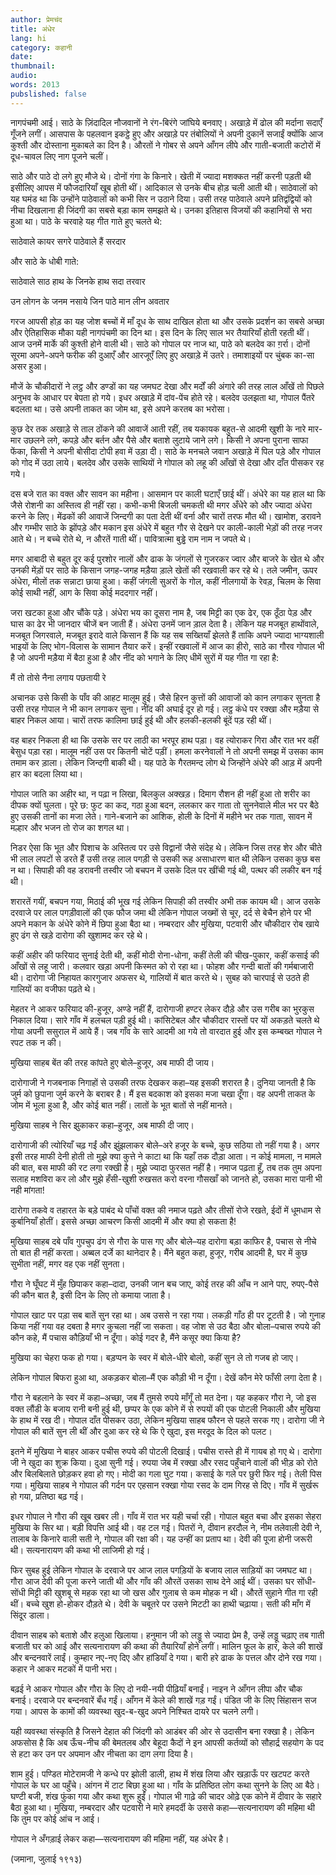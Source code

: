 ```yaml
---
author: प्रेमचंद
title: अंधेर
lang: hi
category: कहानी
date: 
thumbnail: 
audio:
words: 2013
pubslished: false
---
```


नागपंचमी आई। साठे के ज़िंदादिल नौजवानों ने रंग-बिरंगे जांघिये बनवाए। अखाड़े में ढोल की मर्दाना सदाएँ गूँजने लगीं। आसपास के पहलवान इकट्ठे हुए और अखाड़े पर तंबोलियों ने अपनी दुकानें सजाईं क्योंकि आज कुश्ती और दोस्ताना मुकाबले का दिन है। औरतों ने गोबर से अपने आँगन लीपे और गाती-बजाती कटोरों में दूध-चावल लिए नाग पूजने चलीं।

साठे और पाठे दो लगे हुए मौजे थे। दोनों गंगा के किनारे। खेती में ज्यादा मशक्कत नहीं करनी पड़ती थी इसीलिए आपस में फौजदारियाँ खूब होती थीं। आदिकाल से उनके बीच होड़ चली आती थी। साठेवालों को यह घमंड था कि उन्होंने पाठेवालों को कभी सिर न उठाने दिया। उसी तरह पाठेवाले अपने प्रतिद्वंद्वियों को नीचा दिखलाना ही जिंदगी का सबसे बड़ा काम समझते थे। उनका इतिहास विजयों की कहानियों से भरा हुआ था। पाठे के चरवाहे यह गीत गाते हुए चलते थे:

साठेवाले कायर सगरे पाठेवाले हैं सरदार

और साठे के धोबी गाते:

साठेवाले साठ हाथ के जिनके हाथ सदा तरवार

उन लोगन के जनम नसाये जिन पाठे मान लीन अवतार

गरज आपसी होड़ का यह जोश बच्चों में माँ दूध के साथ दाखिल होता था और उसके प्रदर्शन का सबसे अच्छा और ऐतिहासिक मौका यही नागपंचमी का दिन था। इस दिन के लिए साल भर तैयारियाँ होती रहती थीं। आज उनमें मार्के की कुश्ती होने वाली थी। साठे को गोपाल पर नाज था, पाठे को बलदेव का ग़र्रा। दोनों सूरमा अपने-अपने फरीक की दुआएँ और आरजूएँ लिए हुए अखाड़े में उतरे। तमाशाइयों पर चुंबक का-सा असर हुआ।

मौजें के चौकीदारों ने लट्ठ और डण्डों का यह जमघट देखा और मर्दों की अंगारे की तरह लाल आँखें तो पिछले अनुभव के आधार पर बेपता हो गये। इधर अखाड़े में दांव-पेंच होते रहे। बलदेव उलझता था, गोपाल पैंतरे बदलता था। उसे अपनी ताकत का जोम था, इसे अपने करतब का भरोसा।

कुछ देर तक अखाड़े से ताल ठोंकने की आवाजें आती रहीं, तब यकायक बहुत-से आदमी खुशी के नारे मार-मार उछलने लगे, कपड़े और बर्तन और पैसे और बताशे लुटाये जाने लगे। किसी ने अपना पुराना साफा फेंका, किसी ने अपनी बोसीदा टोपी हवा में उड़ा दी। साठे के मनचले जवान अखाड़े में पिल पड़े और गोपाल को गोद में उठा लाये। बलदेव और उसके साथियों ने गोपाल को लहू की आँखों से देखा और दाँत पीसकर रह गये।

दस बजे रात का वक्त और सावन का महीना। आसमान पर काली घटाएँ छाई थीं। अंधेरे का यह हाल था कि जैसे रोशनी का अस्तित्व ही नहीं रहा। कभी-कभी बिजली चमकती थी मगर अँधेरे को और ज्यादा अंधेरा करने के लिए। मेंढकों की आवाजें जिन्दगी का पता देती थीं वर्ना और चारों तरफ मौत थी। खामोश, डरावने और गम्भीर साठे के झोंपड़े और मकान इस अंधेरे में बहुत गौर से देखने पर काली-काली भेड़ों की तरह नजर आते थे। न बच्चे रोते थे, न औरतें गाती थीं। पावित्रात्मा बुड्ढे राम नाम न जपते थे।

मगर आबादी से बहुत दूर कई पुरशोर नालों और ढाक के जंगलों से गुजरकर ज्वार और बाजरे के खेत थे और उनकी मेंड़ों पर साठे के किसान जगह-जगह मड़ैया ड़ाले खेतों की रखवाली कर रहे थे। तले जमीन, ऊपर अंधेरा, मीलों तक सन्नाटा छाया हुआ। कहीं जंगली सुअरों के गोल, कहीं नीलगायों के रेवड़, चिलम के सिवा कोई साथी नहीं, आग के सिवा कोई मददगार नहीं।

जरा खटका हुआ और चौंके पड़े। अंधेरा भय का दूसरा नाम है, जब मिट्टी का एक ढेर, एक ठूँठा पेड़ और घास का ढेर भी जानदार चीजें बन जाती हैं। अंधेरा उनमें जान ड़ाल देता है। लेकिन यह मजबूत हाथोंवाले, मजबूत जिगरवाले, मजबूत इरादे वाले किसान हैं कि यह सब सख्तियाँ झेलते हैं ताकि अपने ज्यादा भाग्यशाली भाइयों के लिए भोग-विलास के सामान तैयार करें। इन्हीं रखवालों में आज का हीरो, साठे का गौरव गोपाल भी है जो अपनी मड़ैया में बैठा हुआ है और नींद को भगाने के लिए धीमें सुरों में यह गीत गा रहा है:

मैं तो तोसे नैना लगाय पछतायी रे

अचानक उसे किसी के पाँव की आहट मालूम हुई। जैसे हिरन कुत्तों की आवाजों को कान लगाकर सुनता है उसी तरह गोपाल ने भी कान लगाकर सुना। नींद की अघाई दूर हो गई। लट्ठ कंधे पर रक्खा और मड़ैया से बाहर निकल आया। चारों तरफ कालिमा छाई हुई थी और हलकी-हलकी बूंदें पड़ रही थीं।

वह बाहर निकला ही था कि उसके सर पर लाठी का भरपूर हाथ पड़ा। वह त्योराकर गिरा और रात भर वहीं बेसुध पड़ा रहा। मालूम नहीं उस पर कितनी चोटें पड़ीं। हमला करनेवालों ने तो अपनी समझ में उसका काम तमाम कर ड़ाला। लेकिन जिन्दगी बाकी थी। यह पाठे के गैरतमन्द लोग थे जिन्होंने अंधेरे की आड़ में अपनी हार का बदला लिया था।

गोपाल जाति का अहीर था, न पढ़ा न लिखा, बिलकुल अक्खड़। दिमाग रौशन ही नहीं हुआ तो शरीर का दीपक क्यों घुलता। पूरे छ: फुट का कद, गठा हुआ बदन, ललकार कर गाता तो सुननेवाले मील भर पर बैठे हुए उसकी तानों का मजा लेते। गाने-बजाने का आशिक, होली के दिनों में महीने भर तक गाता, सावन में मल्हार और भजन तो रोज का शगल था।

निडर ऐसा कि भूत और पिशाच के अस्तित्व पर उसे विद्वानों जैसे संदेह थे। लेकिन जिस तरह शेर और चीते भी लाल लपटों से डरते हैं उसी तरह लाल पगड़ी से उसकी रूह असाधारण बात थी लेकिन उसका कुछ बस न था। सिपाही की वह डरावनी तस्वीर जो बचपन में उसके दिल पर खींची गई थी, पत्थर की लकीर बन गई थी।

शरारतें गयीं, बचपन गया, मिठाई की भूख गई लेकिन सिपाही की तस्वीर अभी तक कायम थी। आज उसके दरवाजे पर लाल पगड़ीवालों की एक फौज जमा थी लेकिन गोपाल जख्मों से चूर, दर्द से बेचैन होने पर भी अपने मकान के अंधेरे कोने में छिपा हुआ बैठा था। नम्बरदार और मुखिया, पटवारी और चौकीदार रोब खाये हुए ढंग से खड़े दारोगा की खुशामद कर रहे थे।

कहीं अहीर की फरियाद सुनाई देती थी, कहीं मोदी रोना-धोना, कहीं तेली की चीख-पुकार, कहीं कसाई की आँखों से लहू जारी। कलवार खड़ा अपनी किस्मत को रो रहा था। फोहश और गन्दी बातों की गर्मबाजारी थी। दारोगा जी निहायत कारगुजार अफसर थे, गालियों में बात करते थे। सुबह को चारपाई से उठते ही गालियों का वजीफा पढ़ते थे।

मेहतर ने आकर फरियाद की-हुजूर, अण्डे नहीं हैं, दारोगाजी हण्टर लेकर दौड़े और उस गरीब का भुरकुस निकाल दिया। सारे गाँव में हलचल पड़ी हुई थी। कांसिटेबल और चौकीदार रास्तों पर यों अकड़ते चलते थे गोया अपनी ससुराल में आये हैं। जब गाँव के सारे आदमी आ गये तो वारदात हुई और इस कम्बख्त गोपाल ने रपट तक न की।

मुखिया साहब बेंत की तरह कांपते हुए बोले–हुजूर, अब माफी दी जाय।

दारोगाजी ने गजबनाक निगाहों से उसकी तरफ देखकर कहा–यह इसकी शरारत है। दुनिया जानती है कि जुर्म को छुपाना जुर्म करने के बराबर है। मैं इस बदकाश को इसका मजा चखा दूँगा। वह अपनी ताकत के जोम में भूला हुआ है, और कोई बात नहीं। लातों के भूत बातों से नहीं मानते।

मुखिया साहब ने सिर झुकाकर कहा–हुजूर, अब माफी दी जाए।

दारोगाजी की त्योरियाँ चढ़ गईं और झुंझलाकर बोले–अरे हजूर के बच्चे, कुछ सठिया तो नहीं गया है। अगर इसी तरह माफी देनी होती तो मुझे क्या कुत्ते ने काटा था कि यहाँ तक दौड़ा आता। न कोई मामला, न मामले की बात, बस माफी की रट लगा रक्खी है। मुझे ज्यादा फुरसत नहीं है। नमाज पढ़ता हूँ, तब तक तुम अपना सलाह मशविरा कर लो और मुझे हँसी-खुशी रुखसत करो वरना गौसखाँ को जानते हो, उसका मारा पानी भी नही मांगता!

दारोगा तकवे व तहारत के बड़े पाबंद थे पाँचों वक्त की नमाज पढ़ते और तीसों रोजे रखते, ईदों में धूमधाम से कुर्बानियाँ होतीं। इससे अच्छा आचरण किसी आदमी में और क्या हो सकता है!

मुखिया साहब दबे पाँव गुपचुप ढंग से गौरा के पास गए और बोले–यह दारोगा बड़ा काफिर है, पचास से नीचे तो बात ही नहीं करता। अब्बल दर्जे का थानेदार है। मैंने बहुत कहा, हुजूर, गरीब आदमी है, घर में कुछ सुभीता नहीं, मगर वह एक नहीं सुनता।

गौरा ने घूँघट में मुँह छिपाकर कहा–दादा, उनकी जान बच जाए, कोई तरह की आँच न आने पाए, रुपए-पैसे की कौन बात है, इसी दिन के लिए तो कमाया जाता है।

गोपाल खाट पर पड़ा सब बातें सुन रहा था। अब उससे न रहा गया। लकड़ी गाँठ ही पर टूटती है। जो गुनाह किया नहीं गया वह दबता है मगर कुचला नहीं जा सकता। वह जोश से उठ बैठा और बोला–पचास रुपये की कौन कहे, मैं पचास कौड़ियाँ भी न दूँगा। कोई गदर है, मैंने कसूर क्या किया है?

मुखिया का चेहरा फक हो गया। बड़प्पन के स्वर में बोले-धीरे बोलो, कहीं सुन ले तो गजब हो जाए।

लेकिन गोपाल बिफरा हुआ था, अकड़कर बोला–मैं एक कौड़ी भी न दूँगा। देखें कौन मेरे फाँसी लगा देता है।

गौरा ने बहलाने के स्वर में कहा–अच्छा, जब मैं तुमसे रुपये माँगूँ तो मत देना। यह कहकर गौरा ने, जो इस वक्त लौंडी के बजाय रानी बनी हुई थी, छप्पर के एक कोने में से रुपयों की एक पोटली निकाली और मुखिया के हाथ में रख दी। गोपाल दाँत पीसकर उठा, लेकिन मुखिया साहब फौरन से पहले सरक गए। दारोगा जी ने गोपाल की बातें सुन ली थीं और दुआ कर रहे थे कि ऐ खुदा, इस मरदूद के दिल को पलट।

इतने में मुखिया ने बाहर आकर पचीस रुपये की पोटली दिखाई। पचीस रास्ते ही में गायब हो गए थे। दारोगा जी ने खुदा का शुक्र किया। दुआ सुनी गई। रुपया जेब में रक्खा और रसद पहुँचाने वालों की भीड़ को रोते और बिलबिलाते छोड़कर हवा हो गए। मोदी का गला घुट गया। कसाई के गले पर छुरी फिर गई। तेली पिस गया। मुखिया साहब ने गोपाल की गर्दन पर एहसान रक्खा गोया रसद के दाम गिरह से दिए। गाँव में सुर्खरू हो गया, प्रतिष्ठा बढ़ गई।

इधर गोपाल ने गौरा की खूब खबर ली। गाँव में रात भर यही चर्चा रही। गोपाल बहुत बचा और इसका सेहरा मुखिया के सिर था। बड़ी विपत्ति आई थी। वह टल गई। पितरों ने, दीवान हरदौल ने, नीम तलेवाली देवी ने, तालाब के किनारे वाली सती ने, गोपाल की रक्षा की। यह उन्हीं का प्रताप था। देवी की पूजा होनी जरूरी थी। सत्यनारायण की कथा भी लाजिमी हो गई।

फिर सुबह हुई लेकिन गोपाल के दरवाजे पर आज लाल पगड़ियों के बजाय लाल साड़ियों का जमघट था। गौरा आज देवी की पूजा करने जाती थी और गाँव की औरतें उसका साथ देने आई थीं। उसका घर सोंधी-सोंधी मिट्टी की खुशबू से महक रहा था जो खस और गुलाब से कम मोहक न थी। औरतें सुहाने गीत गा रही थीं। बच्चे खुश हो-होकर दौड़ते थे। देवी के चबूतरे पर उसने मिटटी का हाथी चढ़ाया। सती की माँग में सिंदूर डाला।

दीवान साहब को बताशे और हलुआ खिलाया। हनुमान जी को लड्डू से ज्यादा प्रेम है, उन्हें लड्डू चढ़ाए तब गाती बजाती घर को आई और सत्यनारायण की कथा की तैयारियाँ होने लगीं। मालिन फूल के हार, केले की शाखें और बन्दनवारें लाईं। कुम्हार नए-नए दिए और हांडियाँ दे गया। बारी हरे ढाक के पत्तल और दोने रख गया। कहार ने आकर मटकों में पानी भरा।

बढ़ई ने आकर गोपाल और गौरा के लिए दो नयी-नयी पीढ़ियाँ बनाईं। नाइन ने आँगन लीपा और चौक बनाई। दरवाजे पर बन्दनवारें बँध गईं। आँगन में केले की शाखें गड़ गईं। पंडित जी के लिए सिंहासन सज गया। आपस के कामों की व्यवस्था खुद-ब-खुद अपने निश्चित दायरे पर चलने लगी।

यही व्यवस्था संस्कृति है जिसने देहात की जिंदगी को आडंबर की ओर से उदासीन बना रक्खा है। लेकिन अफसोस है कि अब ऊँच-नीच की बेमतलब और बेहूदा कैदों ने इन आपसी कर्तव्यों को सौहार्द्र सहयोग के पद से हटा कर उन पर अपमान और नीचता का दाग लगा दिया है।

शाम हुई। पण्डित मोटेरामजी ने कन्धे पर झोली डाली, हाथ में शंख लिया और खड़ाऊँ पर खटपट करते गोपाल के घर आ पहुँचे। आंगन में टाट बिछा हुआ था। गाँव के प्रतिष्ठित लोग कथा सुनने के लिए आ बैठे। घण्टी बजी, शंख फुंका गया और कथा शुरू हुईं। गोपाल भी गाढ़े की चादर ओढ़े एक कोने में दीवार के सहारे बैठा हुआ था। मुखिया, नम्बरदार और पटवारी ने मारे हमदर्दी के उससे कहा—सत्यनारायण की महिमा थी कि तुम पर कोई आंच न आई।

गोपाल ने अँगड़ाई लेकर कहा—सत्यनारायण की महिमा नहीं, यह अंधेर है।

(जमाना, जुलाई १९१३)